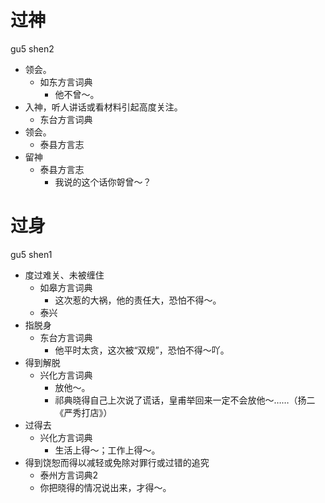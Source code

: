 # 过神
gu5 shen2
+ 领会。
  * 如东方言词典
    - 他不曾～。
+ 入神，听人讲话或看材料引起高度关注。
  * 东台方言词典
+ 领会。
  * 泰县方言志
+ 留神
  * 泰县方言志
    - 我说的这个话你哿曾～？

# 过身
gu5 shen1
+ 度过难关、未被缠住
  * 如皋方言词典
    - 这次惹的大祸，他的责任大，恐怕不得～。
  * 泰兴
+ 指脱身
  * 东台方言词典
    - 他平时太贪，这次被“双规”，恐怕不得～吖。
+ 得到解脱
  * 兴化方言词典
    - 放他～。
    - 祁典晓得自己上次说了谎话，皇甫举回来一定不会放他～……（扬二《严秀打店》）
+ 过得去
  * 兴化方言词典
    - 生活上得～；工作上得～。
+ 得到饶恕而得以减轻或免除对罪行或过错的追究
  * 泰州方言词典2
  - 你把晓得的情况说出来，才得～。

<!--
泰兴方言辞典“过身”释义“放过，饶恕。”，误。
-->
